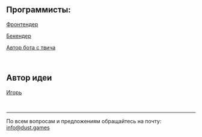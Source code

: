 ## Программисты:

[Фронтендер](https://vk.com/animeshny_kot)

[Бекендер](Бекендер)

[Автор бота с твича](https://vk.com/arramaga)

<br />

## Автор идеи

[Игорь](https://vk.com/iokramer "Игорь")

<br />

---

По всем вопросам и предложениям обращайтесь на почту:
[info@dust.games](info@dust.games "По любым вопросам")
